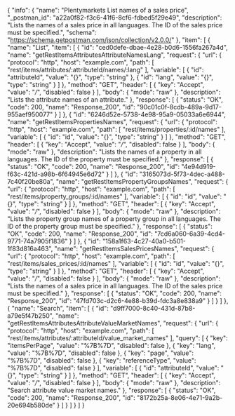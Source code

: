 {
  "info": {
    "name": "Plentymarkets List names of a sales price",
    "_postman_id": "a22a0f82-f3c6-41f6-8cf6-fdbed5f29e49",
    "description": "Lists the names of a sales price in all languages. The ID of the sales price must be specified.",
    "schema": "https://schema.getpostman.com/json/collection/v2.0.0/"
  },
  "item": [
    {
      "name": "List",
      "item": [
        {
          "id": "ced0defe-dbae-4e28-b0d6-1556fa267a4d",
          "name": "getRestItemsAttributesAttributeNamesLang",
          "request": {
            "url": {
              "protocol": "http",
              "host": "example.com",
              "path": [
                "rest/items/attributes/:attributeId/names/:lang"
              ],
              "variable": [
                {
                  "id": "attributeId",
                  "value": "{}",
                  "type": "string"
                },
                {
                  "id": "lang",
                  "value": "{}",
                  "type": "string"
                }
              ]
            },
            "method": "GET",
            "header": [
              {
                "key": "Accept",
                "value": "*/*",
                "disabled": false
              }
            ],
            "body": {
              "mode": "raw"
            },
            "description": "Lists the attribute names of an attribute."
          },
          "response": [
            {
              "status": "OK",
              "code": 200,
              "name": "Response_200",
              "id": "90c01c0f-8cdb-489a-9d17-955aef950077"
            }
          ]
        },
        {
          "id": "6246d52e-5738-4e98-95a9-05033a6e6944",
          "name": "getRestItemsPropertiesNames",
          "request": {
            "url": {
              "protocol": "http",
              "host": "example.com",
              "path": [
                "rest/items/properties/:id/names"
              ],
              "variable": [
                {
                  "id": "id",
                  "value": "{}",
                  "type": "string"
                }
              ]
            },
            "method": "GET",
            "header": [
              {
                "key": "Accept",
                "value": "*/*",
                "disabled": false
              }
            ],
            "body": {
              "mode": "raw"
            },
            "description": "Lists the names of a property in all languages. The ID of the property must be specified."
          },
          "response": [
            {
              "status": "OK",
              "code": 200,
              "name": "Response_200",
              "id": "4e94d919-f63c-421d-a98b-6f64945e6d72"
            }
          ]
        },
        {
          "id": "3165073d-5f73-4dec-a488-7c40f20be80a",
          "name": "getRestItemsPropertyGroupsNames",
          "request": {
            "url": {
              "protocol": "http",
              "host": "example.com",
              "path": [
                "rest/items/property_groups/:id/names"
              ],
              "variable": [
                {
                  "id": "id",
                  "value": "{}",
                  "type": "string"
                }
              ]
            },
            "method": "GET",
            "header": [
              {
                "key": "Accept",
                "value": "*/*",
                "disabled": false
              }
            ],
            "body": {
              "mode": "raw"
            },
            "description": "Lists the property group names of a property group in all languages. The ID of the property group must be specified."
          },
          "response": [
            {
              "status": "OK",
              "code": 200,
              "name": "Response_200",
              "id": "7cd6a060-6a39-4cd4-9771-74a7905f1836"
            }
          ]
        },
        {
          "id": "158a1f63-4c27-40a0-b501-1f83d816a463",
          "name": "getRestItemsSalesPricesNames",
          "request": {
            "url": {
              "protocol": "http",
              "host": "example.com",
              "path": [
                "rest/items/sales_prices/:id/names"
              ],
              "variable": [
                {
                  "id": "id",
                  "value": "{}",
                  "type": "string"
                }
              ]
            },
            "method": "GET",
            "header": [
              {
                "key": "Accept",
                "value": "*/*",
                "disabled": false
              }
            ],
            "body": {
              "mode": "raw"
            },
            "description": "Lists the names of a sales price in all languages. The ID of the sales price must be specified."
          },
          "response": [
            {
              "status": "OK",
              "code": 200,
              "name": "Response_200",
              "id": "47fd703c-d2c6-4e88-b39d-fdc3a8e838a9"
            }
          ]
        }
      ]
    },
    {
      "name": "Search",
      "item": [
        {
          "id": "d9ff7000-8c40-431d-87b8-a79e5f47b250",
          "name": "getRestItemsAttributesAttributeValueMarketNames",
          "request": {
            "url": {
              "protocol": "http",
              "host": "example.com",
              "path": [
                "rest/items/attributes/:attributeId/value_market_names"
              ],
              "query": [
                {
                  "key": "itemsPerPage",
                  "value": "%7B%7D",
                  "disabled": false
                },
                {
                  "key": "lang",
                  "value": "%7B%7D",
                  "disabled": false
                },
                {
                  "key": "page",
                  "value": "%7B%7D",
                  "disabled": false
                },
                {
                  "key": "referenceType",
                  "value": "%7B%7D",
                  "disabled": false
                }
              ],
              "variable": [
                {
                  "id": "attributeId",
                  "value": "{}",
                  "type": "string"
                }
              ]
            },
            "method": "GET",
            "header": [
              {
                "key": "Accept",
                "value": "*/*",
                "disabled": false
              }
            ],
            "body": {
              "mode": "raw"
            },
            "description": "Search attribute value market names."
          },
          "response": [
            {
              "status": "OK",
              "code": 200,
              "name": "Response_200",
              "id": "8172b25a-8e06-4e71-9a2b-20e694b580de"
            }
          ]
        }
      ]
    }
  ]
}
